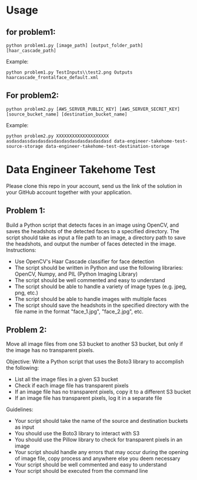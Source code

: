 
# Usage
## for problem1:
```
python problem1.py [image_path] [output_folder_path] [haar_cascade_path]
```
Example:
```
python problem1.py TestInputs\\test2.png Outputs haarcascade_frontalface_default.xml
```

## For problem2:
```
python problem2.py [AWS_SERVER_PUBLIC_KEY] [AWS_SERVER_SECRET_KEY] [source_bucket_name] [destination_bucket_name]
```
Example:
```
python problem2.py XXXXXXXXXXXXXXXXXXXX asdasdassdasdasdasdasdasdasdasdasdasdasd data-engineer-takehome-test-source-storage data-engineer-takehome-test-destination-storage                
```



# Data Engineer Takehome Test
Please clone this repo in your account, send us the link of the solution in your GitHub account together with your application.

## Problem 1:
Build a Python script that detects faces in an image using OpenCV, and saves the headshots of the detected faces to a specified directory. The script should take as input a file path to an image, a directory path to save the headshots, and output the number of faces detected in the image.
Instructions:
- Use OpenCV's Haar Cascade classifier for face detection
- The script should be written in Python and use the following libraries: OpenCV, Numpy, and PIL (Python Imaging Library)
- The script should be well commented and easy to understand
- The script should be able to handle a variety of image types (e.g. jpeg, png, etc.)
- The script should be able to handle images with multiple faces
- The script should save the headshots in the specified directory with the file name in the format "face_1.jpg", "face_2.jpg", etc.


## Problem 2: 
Move all image files from one S3 bucket to another S3 bucket, but only if the image has no transparent pixels.

Objective: Write a Python script that uses the Boto3 library to accomplish the following:

- List all the image files in a given S3 bucket
- Check if each image file has transparent pixels
- If an image file has no transparent pixels, copy it to a different S3 bucket
- If an image file has transparent pixels, log it in a separate file

Guidelines:
- Your script should take the name of the source and destination buckets as input
- You should use the Boto3 library to interact with S3
- You should use the Pillow library to check for transparent pixels in an image
- Your script should handle any errors that may occur during the opening of image file, copy process and anywhere else you deem necessary
- Your script should be well commented and easy to understand
- Your script should be executed from the command line
